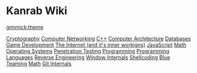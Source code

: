 # Kanrab Wiki


[gimmick:theme](spacelab)



[Cryptography](pages/Test/Q.md)
[Computer Networking](pages/Test/Q.md)
[C++](pages/Test/Q.md)
[Computer Architecture](pages/Test/Q.md)
[Databases](pages/Test/Q.md)
[Game Development](pages/Test/Q.md)
[The Internet (and it's inner workigns)](pages/Test/Q.md)
[JavaScript](pages/Test/Q.md)
[Math](pages/Test/Q.md)
[Operating Systems](pages/Test/Q.md)
[Penetration Testing](pages/Test/Q.md)
[Programming](pages/Test/Q.md)
[Programming Languages](pages/Test/Q.md)
[Reverse Engineering](pages/Test/Q.md)
[Window Internals](pages/Test/Q.md)
[Shellcoding](pages/Test/Q.md)
[Blue Teaming](pages/Test/Q.md)
[Math](pages/Test/Q.md)
[Git Internals](pages/Test/Q.md)

<!-- A more complex navigation example: ----------------------------------------

[Menu Item 1]()

  * # SubMenu Heading 1
  * [SubMenu Item 1](pages/subitem1.md)
  * [SubMenu Item 2](pages/subitem2.md)
  - - - -
  * # SubMenu Heading 2
  * [SubMenu Item 3](pages/subitem3.md)
  - - - -
  * # SubMenu Heading 3
  * [SubMenu Item 3](pages/subitem3.md)

[Menu Item 2](pages/item2.md)

[Menu Item 3](pages/item3.md)

---------------------------------------------------------------------------- -->

<!--
  -- Change the Language
  -- Could be useful when there's more than one language wiki.
  -->

<!--
[Change the Language]()

  * [English (United States)](/en_US/)
  * [English (United Kingdom)](/en_GB/)
  * [Italian](/it/)
-->

<!--
  -- Let the user choose a theme
  -- (Read: http://dynalon.github.io/mdwiki/#!quickstart.md#Adding_a_navigation)
  -->

<!--
[gimmick:themechooser](Choose theme)
-->
